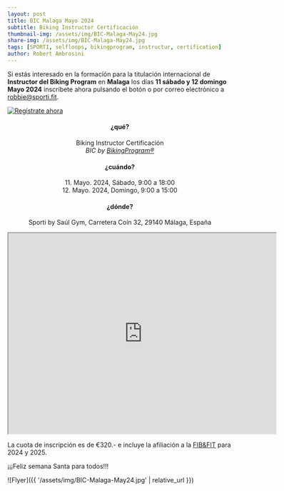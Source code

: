 ```yaml
---
layout: post
title: BIC Malaga Mayo 2024
subtitle: Biking Instructor Certificación
thumbnail-img: /assets/img/BIC-Malaga-May24.jpg
share-img: /assets/img/BIC-Malaga-May24.jpg
tags: [SPORTI, selfloops, bikingprogram, instructur, certification]
author: Robert Ambrosini
---
```

Si estás interesado en la formación para la titulación internacional de **Instructor del Biking Program** 
en **Malaga** los días **11 sábado y 12 domingo Mayo 2024** 
inscríbete ahora pulsando el botón o por correo electrónico a [robbie@sporti.fit](mailto:robbie@sporti.fit?subject=Inscripci%C3%B3n%3A%BIC%20Malaga%20Feb24).

[![Regístrate ahora](https://dabuttonfactory.com/button.png?t=Reg%C3%ADstrate+ahora&f=Open+Sans-Bold&ts=26&tc=fff&hp=45&vp=20&c=11&bgt=unicolored&bgc=8694ff)](mailto:robbie@sporti.fit?subject=Inscripci%C3%B3n%3A%20BIC%20Malaga%20May24&body=Hola%20Robbie%0A%0AMe%20gustar%C3%ADa%20inscribirme%20en%20el%20evento%20BIC%20M%C3%A1laga%20los%20d%C3%ADas%2011%20y%2012%20de%20mayo%20de%202024.%0A%0APor%20lo%20tanto%2C%20por%20favor%20encuentre%20abajo%20mis%20detalles%20para%20mi%20SOLICITUD%20DE%20AFILIACI%C3%93N%20PARA%20EL%20A%C3%91O%20DEPORTIVO%202024%2F2025.%0A%0AAPELLIDO%3A%20%0A%0ANOMBRE%3A%20%0A%0AFECHA%20DE%20NACIMIENTO%3A%20%0A%0ALUGAR%20DE%20NACIMIENTO%3A%20%0A%0AC%C3%93DIGO%20FISCAL%20(CIF%2FNIF)%3A%20%0A%0AN%C3%9AMERO%20DE%20SOCIO%20ACSI%3A%20%0A%0AE-MAIL%3A%20%0A%0ATEL%C3%89FONO%3A%20%0A%0ADIRECCI%C3%93N%3A%20%0A%0APor%20favor%2C%20env%C3%ADenme%20los%20datos%20bancarios%20para%20el%20pago%20de%20la%20cuota%20de%20inscripci%C3%B3n.%0A%0ASaludos%20cordiales%0A)

<h4 style="text-align: center;">¿qué?</h4>
<p style="text-align: center;"> Biking Instructor Certificación<br><i>BIC by <a href="https://www.fibefit.it/biking-program/">BikingProgram®</a></i></p>

<h4 style="text-align: center;">¿cuándo?</h4>
<p style="text-align: center;">11. Mayo. 2024, Sábado, 9:00 a 18:00<br>12. Mayo. 2024, Domingo, 9:00 a 15:00</p>

<h4 style="text-align: center;">¿dónde?</h4>
<p style="text-align: center;">Sporti by Saúl Gym, Carretera Coín 32, 29140 Málaga, España</p>
<div style="text-align:center;"><iframe src="https://www.google.com/maps/embed?pb=!1m14!1m8!1m3!1d12802.377184792325!2d-4.4930658!3d36.6602096!3m2!1i1024!2i768!4f13.1!3m3!1m2!1s0xd72fa33d7ca3445%3A0x87528011e1a3825a!2sSaul%20Fitness%20Gym!5e0!3m2!1sen!2sch!4v1704313350398!5m2!1sen!2sch" style="text-align:center;" width="600" height="450" style="border:0;" allowfullscreen="" loading="lazy" referrerpolicy="no-referrer-when-downgrade"></iframe></div>

La cuota de inscripción es de €320.- e incluye la afiliación a la [FIB&FIT](https://www.fibefit.it/) para 2024 y 2025.

¡¡¡Feliz semana Santa para todos!!! 

![Flyer]({{ '/assets/img/BIC-Malaga-May24.jpg' | relative_url }})
